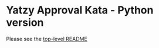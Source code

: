 Yatzy Approval Kata - Python version
=====================================

Please see the [top-level README](https://github.com/emilybache/Yatzy-Approval-Kata/blob/master/README.md)